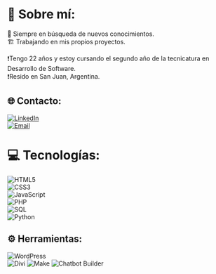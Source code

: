 # 👤 Sobre mí:

🧉 Siempre en búsqueda de nuevos conocimientos.  
🏗 Trabajando en mis propios proyectos.

❗Tengo 22 años y estoy cursando el segundo año de la tecnicatura en Desarrollo de Software.  
❗Resido en San Juan, Argentina.

## 🌐 Contacto:
[![LinkedIn](https://img.shields.io/badge/LinkedIn-%230077B5.svg?logo=linkedin&logoColor=white)](https://www.linkedin.com/in/ivo-alaniz-2a766723a/)<br>
[![Email](https://img.shields.io/badge/ivoalaniz671@gmail.com-email_personal-D14836?style=for-the-badge&logo=gmail&logoColor=white&labelColor=101010)](mailto:ivoalaniz671@gmail.com)

# 💻 Tecnologías:
![HTML5](https://img.shields.io/badge/html5-%23E34F26.svg?style=for-the-badge&logo=html5&logoColor=white)  
![CSS3](https://img.shields.io/badge/css3-%231572B6.svg?style=for-the-badge&logo=css3&logoColor=white)  
![JavaScript](https://img.shields.io/badge/javascript-%23323330.svg?style=for-the-badge&logo=javascript&logoColor=%23F7DF1E)  
![PHP](https://img.shields.io/badge/php-%23777BB4.svg?style=for-the-badge&logo=php&logoColor=white)  
![SQL](https://img.shields.io/badge/sql-%230074D1.svg?style=for-the-badge&logo=sql&logoColor=white)  
![Python](https://img.shields.io/badge/Python-3670A0?style=for-the-badge&logo=python&logoColor=ffdd54)
## ⚙️ Herramientas:
![WordPress](https://img.shields.io/badge/wordpress-%23117AC9.svg?style=for-the-badge&logo=wordpress&logoColor=white)  
![Divi](https://img.shields.io/badge/divi-%236F02B5.svg?style=for-the-badge&logo=divi&logoColor=white)
![Make](https://img.shields.io/badge/Make-2E85FF?style=for-the-badge&logo=Make&logoColor=white)
![Chatbot Builder](https://img.shields.io/badge/Chatbot%20Builder-FF9900?style=for-the-badge&logo=chatbot&logoColor=white)
